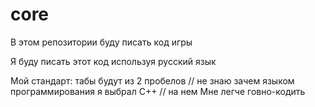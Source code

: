 # core
В этом репозитории буду писать код игры

Я буду писать этот код используя русский язык

Мой стандарт:
табы будут из 2 пробелов // не знаю зачем 
языком программирования я выбрал С++ // на нем Мне легче говно-кодить

